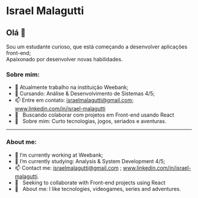 # Israel Malagutti

## Olá 👋
Sou um estudante curioso, que está começando a desenvolver aplicações front-end;<br>
Apaixonado por desenvolver novas habilidades.

### Sobre mim:
- 🔭 Atualmente trabalho na instituição Weebank;
- 🌱 Cursando: Análise & Desenvolvimento de Sistemas 4/5;
- 📫 Entre em contato: israelmalagutti@gmail.com; www.linkedin.com/in/israel-malagutti
- :purple_heart: &nbsp; Buscando colaborar com projetos em Front-end usando React
- 💬  &nbsp; Sobre mim: Curto tecnologias, jogos, seriados e aventuras.
 
<hr>

### About me:
- 🔭 I’m currently working at Weebank;
- 🌱 I’m currently studying: Analysis & System Development 4/5;
- 📫 Contact me: israelmalagutti@gmail.com ; www.linkedin.com/in/israel-malagutti.
- :purple_heart: &nbsp; Seeking to collaborate with Front-end projects using React
- 💬  &nbsp; About me: I like tecnologies, videogames, series and adventures.
